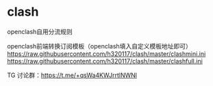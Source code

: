 # clash
openclash自用分流规则

openclash前端转换订阅模板（openclash填入自定义模板地址即可）
https://raw.githubusercontent.com/h320117/clash/master/clashmini.ini
https://raw.githubusercontent.com/h320117/clash/master/clashfull.ini

TG 讨论群：https://t.me/+qsWa4KWJrrtlNWNl

